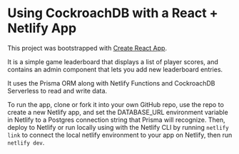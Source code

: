 # Using CockroachDB with a React + Netlify App

This project was bootstrapped with [Create React App](https://github.com/facebook/create-react-app).

It is a simple game leaderboard that displays a list of player scores, and contains an admin component that lets you add new leaderboard entries. 

It uses the Prisma ORM along with Netlify Functions and CockroachDB Serverless to read and write data. 

To run the app, clone or fork it into your own GitHub repo, use the repo to create a new Netlify app, and set the DATABASE_URL environment variable in Netlify to a Postgres connection string that Prisma will recognize. Then, deploy to Netlify or run locally using with the Netlify CLI by running `netlify link` to connect the local netlify environment to your app on Netlify, then run `netlify dev`.

